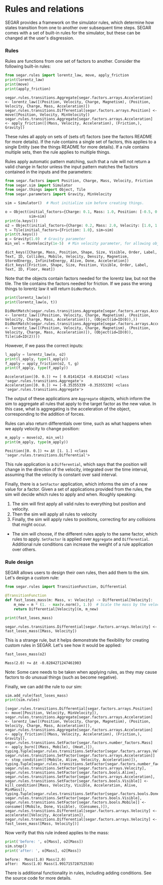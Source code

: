 # Rules and relations

SEGAR provides a framework on the simulator rules, which determine how states transition from one to another over subsequent time steps. SEGAR comes with a set of built-in rules for the simulator, but these can be changed at the user's disgression.

### Rules
Rules are functions from one set of factors to another. Consider the following built-in rules:


```python
from segar.rules import lorentz_law, move, apply_friction
print(lorentz_law)
print(move)
print(apply_friction)
```

    segar.rules.transitions.Aggregate[segar.factors.arrays.Acceleration] <- lorentz_law([(Position, Velocity, Charge, Magnetism), (Position, Velocity, Charge, Mass, Acceleration)])
    segar.rules.transitions.Differential[segar.factors.arrays.Position] <- move([Position, Velocity, MinVelocity])
    segar.rules.transitions.Aggregate[segar.factors.arrays.Acceleration] <- apply_friction([(Mass, Velocity, Acceleration), (Friction,), Gravity])


These rules all apply on sets of (sets of) factors (see the factors README for more details). If the rule contains a single set of factors, this applies to a single Entity (see the things README for more details). If a rule contains multiple sets, then the rule applies to multiple things.

Rules apply automatic pattern matching, such that a rule will not return a valid change in factor unless the input pattern matches the factors contained in the inputs and the parameters:


```python
from segar.factors import Position, Charge, Mass, Velocity, Friction
from segar.sim import Simulator
from segar.things import Object, Tile
from segar.parameters import Gravity, MinVelocity

sim = Simulator()  # Must initialize sim before creating things.

o = Object(initial_factors={Charge: 0.1, Mass: 1.0, Position: [-0.5, 0.5]},
           sim=sim)
print(o.keys())
o2 = Object(initial_factors={Charge: 0.2, Mass: 2.0, Velocity: [1.0, 1.0]}, sim=sim)
t = Tile(initial_factors={Friction: 1.0}, sim=sim)
print(t.keys())
g = Gravity(1.0)  # Gravity parameter
min_vel = MinVelocity(1e-5)  # Min velocity parameter, for allowing objects to "stop"
```

    dict_keys([Charge, Mass, Position, Shape, Size, Visible, Order, Label, Text, ID, Collides, Mobile, Velocity, Density, Magnetism, StoredEnergy, InfiniteEnergy, Alive, Done, Acceleration])
    dict_keys([Friction, Shape, Size, Position, Visible, Order, Label, Text, ID, Floor, Heat])


Note that the objects contain factors needed for the lorentz law, but not the tile. The tile contains the factors needed for friction. If we pass the wrong things to lorentz law it will return `DidNotMatch`.


```python
print(lorentz_law(o))
print(lorentz_law(o, t))
```

    DidNotMatch(segar.rules.transitions.Aggregate[segar.factors.arrays.Acceleration] <- lorentz_law([(Position, Velocity, Charge, Magnetism), (Position, Velocity, Charge, Mass, Acceleration)]), (Object(id=ID(0)),))
    DidNotMatch(segar.rules.transitions.Aggregate[segar.factors.arrays.Acceleration] <- lorentz_law([(Position, Velocity, Charge, Magnetism), (Position, Velocity, Charge, Mass, Acceleration)]), (Object(id=ID(0)), Tile(id=ID(2))))


However, if we pass the correct inputs:


```python
l_apply = lorentz_law(o, o2)
print(l_apply, type(l_apply))
f_apply = apply_friction(o2, t, g)
print(f_apply, type(f_apply))
```

    Acceleration([0. 0.]) += [ 0.01414214 -0.01414214] <class 'segar.rules.transitions.Aggregate'>
    Acceleration([0. 0.]) += [-0.35355339 -0.35355339] <class 'segar.rules.transitions.Aggregate'>


The output of these applications are `Aggregate` objects, which inform the sim to aggregate all rules that apply to the target factor as the new value. In this case, what is aggregating is the acceleration of the object, corresponding to the addition of forces.

Rules can also return differentials over time, such as what happens when we apply velocity to change position:


```python
m_apply = move(o2, min_vel)
print(m_apply, type(m_apply))
```

    Position([0. 0.]) += Δt [1. 1.] <class 'segar.rules.transitions.Differential'>


This rule application is a `Differential`, which says that the position will change in the direction of the velocity, integrated over the time interval, assuming that the velocity is constant over said interval.

Finally, there is a `SetFactor` application, which informs the sim of a new value for a factor. 
Given a set of applications provided from the rules, the sim will decide which rules to apply and when.
Roughly speaking:
1) The sim will first apply all valid rules to everything but position and velocity.
2) Then the sim will apply all rules to velocity
3) Finally, the sim will apply rules to positions, correcting for any collisions that might occur.
* The sim will choose, if the different rules apply to the same factor, which rules to apply. `SetFactor` is applied over `Aggregate` and `Differential`. Additional rule conditions can increase the weight of a rule application over others.

### Rule design

SEGAR allows users to design their own rules, then add them to the sim. Let's design a custom rule: 


```python
from segar.rules import TransitionFunction, Differential

@TransitionFunction
def fast_loses_mass(m: Mass, v: Velocity) -> Differential[Velocity]:
    m_new = m * (1. - max(v.norm(), 1.))  # Scale the mass by the velocity
    return Differential[Velocity](m, m_new)

print(fast_loses_mass)
```

    segar.rules.transitions.Differential[segar.factors.arrays.Velocity] <- fast_loses_mass([Mass, Velocity])


This is a strange rule, but it helps demonstrate the flexibility for creating custom rules in SEGAR. Let's see how it would be applied:


```python
fast_loses_mass(o2)
```




    Mass(2.0) += Δt -0.8284271247461903



Note: Some care needs to be taken when applying rules, as they may cause factors to do unusual things (such as become negative).

Finally, we can add the rule to our sim:


```python
sim.add_rule(fast_loses_mass)
print(sim.rules)
```

    [segar.rules.transitions.Differential[segar.factors.arrays.Position] <- move([Position, Velocity, MinVelocity]), segar.rules.transitions.Aggregate[segar.factors.arrays.Acceleration] <- lorentz_law([(Position, Velocity, Charge, Magnetism), (Position, Velocity, Charge, Mass, Acceleration)]), segar.rules.transitions.Aggregate[segar.factors.arrays.Acceleration] <- apply_friction([(Mass, Velocity, Acceleration), (Friction,), Gravity]), segar.rules.transitions.SetFactor[segar.factors.number_factors.Mass] <- apply_burn([(Mass, Mobile), (Heat,)]), typing.Tuple[segar.rules.transitions.SetFactor[segar.factors.arrays.Velocity], segar.rules.transitions.SetFactor[segar.factors.arrays.Acceleration]] <- stop_condition([(Mobile, Alive, Velocity, Acceleration)]), typing.Tuple[segar.rules.transitions.SetFactor[segar.factors.number_factors.Mass], segar.rules.transitions.SetFactor[segar.factors.arrays.Velocity], segar.rules.transitions.SetFactor[segar.factors.bools.Alive], segar.rules.transitions.SetFactor[segar.factors.arrays.Acceleration], segar.rules.transitions.SetFactor[segar.factors.bools.Visible]] <- kill_condition([Mass, Velocity, Visible, Acceleration, Alive, MinMass]), typing.Tuple[segar.rules.transitions.SetFactor[segar.factors.bools.Done], segar.rules.transitions.SetFactor[segar.factors.bools.Visible], segar.rules.transitions.SetFactor[segar.factors.bools.Mobile]] <- consume([(Mobile, Done, Visible), (Consumes,)]), segar.rules.transitions.Differential[segar.factors.arrays.Velocity] <- accelerate([Velocity, Acceleration]), segar.rules.transitions.Differential[segar.factors.arrays.Velocity] <- fast_loses_mass([Mass, Velocity])]


Now verify that this rule indeed applies to the mass:


```python
print('before: ', o[Mass], o2[Mass])
sim.step()
print('after: ', o[Mass], o2[Mass])
```

    before:  Mass(1.0) Mass(2.0)
    after:  Mass(1.0) Mass(1.991715728752538)


There is additional functionality in rules, including adding conditions. See the source code for more details.


```python

```
